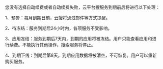 您没有选择自动续费或者自动续费失败，云平台搜服务到期前后将进行以下处理：

1、预警：每月到期日前，云搜将通过邮件等方式提醒。

2、待冻结：服务到期后24小时内，各项服务不受影响。

3、应用冻结：服务到期后7天内，到期的应用将被冻结。用户只能查看应用和进行续费。不能执行其他操作，搜索服务将停止。

4、到期下线：到期后第8天，到期应用数据将被清空，不可恢复。用户可以重新购买服务。